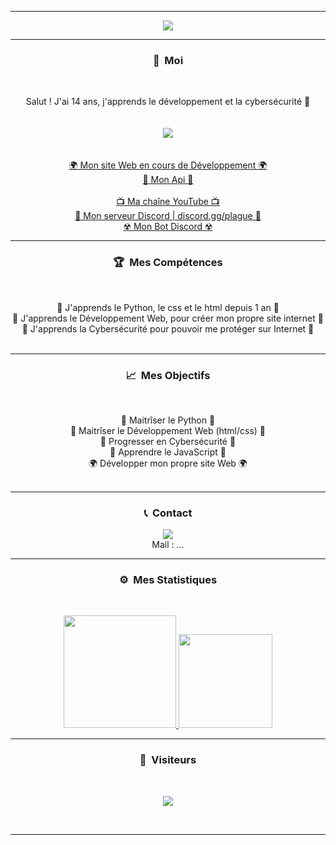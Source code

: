-----

<p align = "center">
<img src="https://thumbs.gfycat.com/AngryBrokenKodiakbear-max-1mb.gif">
</p>

-----
### <p align="center">🧠 &nbsp;Moi</p>
<br>
<p align="center">
  Salut ! J'ai 14 ans, j'apprends le développement et la cybersécurité 🙂
  <br>
  <br>
  <br>
  <img src="https://cdn.discordapp.com/attachments/860287494260391976/860301157363351552/standard_1.gif">
  <br>
  <br>
  <br>
  <a href="https://github.com/GABGAB404">🌍 Mon site Web en cours de Développement 🌍</a>
  <br>
  <a href="https://billy.loca.lt/">🎨 Mon Api 🎨</a>
  <br>
  <br>
  <a href="https://www.youtube.com/channel/UCojOP9eTK3eFUq7gVnYGpHg">📺 Ma chaîne YouTube 📺</a>
  <br>
  <a href="Soon...">💬 Mon serveur Discord | discord.gg/plague 💬</a>
  <br>
  <a href="Soon...">☢ Mon Bot Discord ☢</a>
  <br>
</p>

-----
### <p align="center">🏆 &nbsp;Mes Compétences</p>
<br>
<p align="center">
  🐍 J'apprends le Python, le css et le html depuis 1 an 🐍
  <br>
  💠 J'apprends le Développement Web, pour créer mon propre site internet 💠
  <br>
  🔐 J'apprends la Cybersécurité pour pouvoir me protéger sur Internet 🔐
  <br>
  <br>
</p>

-----
### <p align="center">📈 &nbsp;Mes Objectifs</p>
<br>
<p align="center">
  🐍 Maitrîser le Python 🐍
  <br>
  💠 Maitrîser le Développement Web (html/css) 💠
  <br>
  🔐 Progresser en Cybersécurité 🔐
  <br>
  🎃 Apprendre le JavaScript 🎃
  <br>
  🌍 Développer mon propre site Web 🌍
  <br>
  <br>
</p>

-----
### <p align="center">📞 &nbsp;Contact</p>
<p align="center">
  <img src="https://discord.c99.nl/widget/theme-3/849662371793600522.png">
  <br>
  Mail : ...
</p>


-----
### <p align="center">⚙️ &nbsp;Mes Statistiques</p>
<br>
<p align="center">
<a href="https://github.com/GABGAB404">
  <img height="180em" src="https://github-readme-stats-eight-theta.vercel.app/api?username=GABGAB404&show_icons=true&theme=react&include_all_commits=true&locale=fr"/>
  <img height="150em" src="https://github-readme-stats-eight-theta.vercel.app/api/top-langs/?username=GABGAB404&layout=compact&langs_count=8&theme=react&locale=fr"/>
</a>
  
</p>

-----

### <p align="center">👀 &nbsp;Visiteurs</p>
<br>
<p align="center">
  <img src="https://profile-counter.glitch.me/GABGAB404/count.svg" />
</p>
<br>

-----
